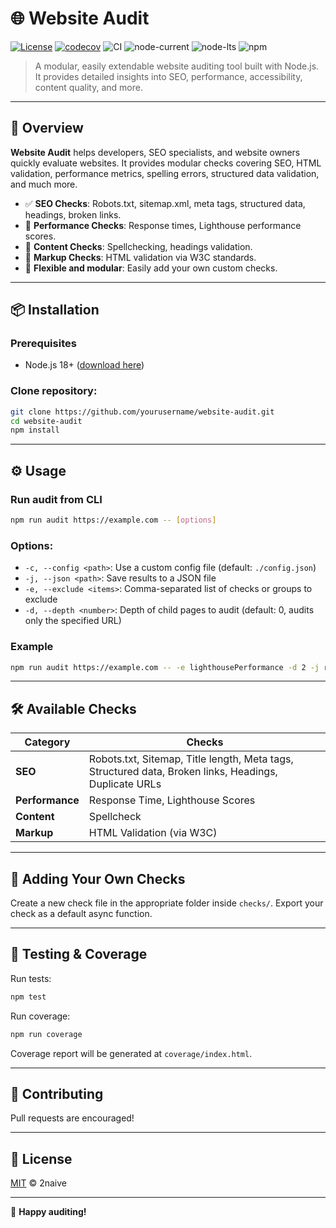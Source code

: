 
# 🌐 Website Audit

[![License](https://img.shields.io/badge/license-MIT-blue.svg)](LICENSE)
[![codecov](https://codecov.io/gh/2naive/website-audit/branch/ьфыеук/graph/badge.svg)](https://codecov.io/gh/2naive/website-audit)
![CI](https://github.com/2naive/website-audit/actions/workflows/test.yml/badge.svg)
![node-current](https://img.shields.io/badge/node-%3E%3D18.x-green)
![node-lts](https://img.shields.io/badge/node-lts%2Fhydrogen-brightgreen)
![npm](https://img.shields.io/npm/v/website-audit.svg)



> A modular, easily extendable website auditing tool built with Node.js. It provides detailed insights into SEO, performance, accessibility, content quality, and more.

---

## 🚀 Overview

**Website Audit** helps developers, SEO specialists, and website owners quickly evaluate websites. It provides modular checks covering SEO, HTML validation, performance metrics, spelling errors, structured data validation, and much more.

- ✅ **SEO Checks**: Robots.txt, sitemap.xml, meta tags, structured data, headings, broken links.
- 🚀 **Performance Checks**: Response times, Lighthouse performance scores.
- 📖 **Content Checks**: Spellchecking, headings validation.
- 📑 **Markup Checks**: HTML validation via W3C standards.
- 🔄 **Flexible and modular**: Easily add your own custom checks.

---

## 📦 Installation

### Prerequisites

- Node.js 18+ ([download here](https://nodejs.org))

### Clone repository:

```bash
git clone https://github.com/yourusername/website-audit.git
cd website-audit
npm install
```

---

## ⚙️ Usage

### Run audit from CLI

```bash
npm run audit https://example.com -- [options]
```

### Options:

- `-c, --config <path>`: Use a custom config file (default: `./config.json`)
- `-j, --json <path>`: Save results to a JSON file
- `-e, --exclude <items>`: Comma-separated list of checks or groups to exclude
- `-d, --depth <number>`: Depth of child pages to audit (default: 0, audits only the specified URL)

### Example

```bash
npm run audit https://example.com -- -e lighthousePerformance -d 2 -j results.json
```

---

## 🛠️ Available Checks

| Category      | Checks                              |
|---------------|-------------------------------------|
| **SEO**       | Robots.txt, Sitemap, Title length, Meta tags, Structured data, Broken links, Headings, Duplicate URLs |
| **Performance** | Response Time, Lighthouse Scores |
| **Content**   | Spellcheck                          |
| **Markup**    | HTML Validation (via W3C)           |

---

## 🧩 Adding Your Own Checks

Create a new check file in the appropriate folder inside `checks/`. Export your check as a default async function.

---

## 🧪 Testing & Coverage

Run tests:

```bash
npm test
```

Run coverage:

```bash
npm run coverage
```

Coverage report will be generated at `coverage/index.html`.

---

## 📝 Contributing

Pull requests are encouraged!

---

## 📃 License

[MIT](LICENSE) © 2naive

---

🎉 **Happy auditing!**
